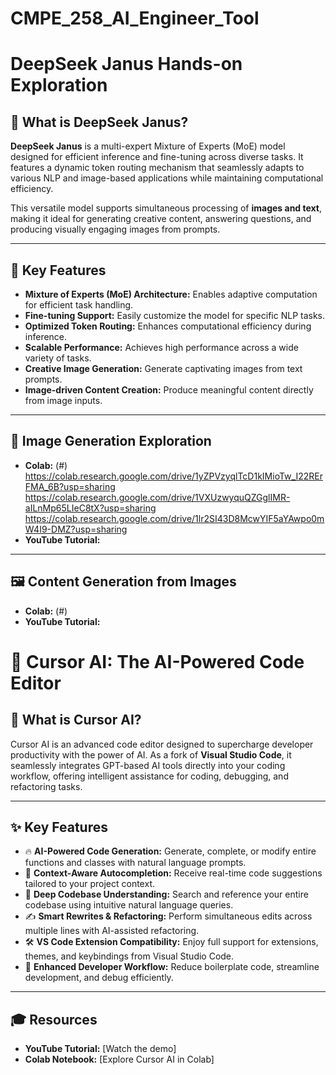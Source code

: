 # CMPE_258_AI_Engineer_Tool
# DeepSeek Janus Hands-on Exploration  

## 🧐 What is DeepSeek Janus?  
**DeepSeek Janus** is a multi-expert Mixture of Experts (MoE) model designed for efficient inference and fine-tuning across diverse tasks. It features a dynamic token routing mechanism that seamlessly adapts to various NLP and image-based applications while maintaining computational efficiency.  

This versatile model supports simultaneous processing of **images and text**, making it ideal for generating creative content, answering questions, and producing visually engaging images from prompts.  

---

## 🔑 Key Features  
- **Mixture of Experts (MoE) Architecture:** Enables adaptive computation for efficient task handling.  
- **Fine-tuning Support:** Easily customize the model for specific NLP tasks.  
- **Optimized Token Routing:** Enhances computational efficiency during inference.  
- **Scalable Performance:** Achieves high performance across a wide variety of tasks.  
- **Creative Image Generation:** Generate captivating images from text prompts.  
- **Image-driven Content Creation:** Produce meaningful content directly from image inputs.  

---

## 🎨 Image Generation Exploration  
- **Colab:** (#) 
https://colab.research.google.com/drive/1yZPVzyqlTcD1kIMioTw_I22RErFMA_6B?usp=sharing
https://colab.research.google.com/drive/1VXUzwyquQZGglIMR-aILnMp65LIeC8tX?usp=sharing
https://colab.research.google.com/drive/1lr2SI43D8McwYIF5aYAwpo0mW4I9-DMZ?usp=sharing
- **YouTube Tutorial:**   

---

## 🖼️ Content Generation from Images  
- **Colab:** (#)  
- **YouTube Tutorial:**   


# 🚀 Cursor AI: The AI-Powered Code Editor  

## 🧐 What is Cursor AI?  
Cursor AI is an advanced code editor designed to supercharge developer productivity with the power of AI. As a fork of **Visual Studio Code**, it seamlessly integrates GPT-based AI tools directly into your coding workflow, offering intelligent assistance for coding, debugging, and refactoring tasks.  

---

## ✨ Key Features  

- 🔥 **AI-Powered Code Generation:** Generate, complete, or modify entire functions and classes with natural language prompts.  
- 🧠 **Context-Aware Autocompletion:** Receive real-time code suggestions tailored to your project context.  
- 📂 **Deep Codebase Understanding:** Search and reference your entire codebase using intuitive natural language queries.  
- ✍️ **Smart Rewrites & Refactoring:** Perform simultaneous edits across multiple lines with AI-assisted refactoring.  
- 🛠️ **VS Code Extension Compatibility:** Enjoy full support for extensions, themes, and keybindings from Visual Studio Code.  
- 🚀 **Enhanced Developer Workflow:** Reduce boilerplate code, streamline development, and debug efficiently.  

---

## 🎓 Resources  
- **YouTube Tutorial:** [Watch the demo]  
- **Colab Notebook:** [Explore Cursor AI in Colab]  
